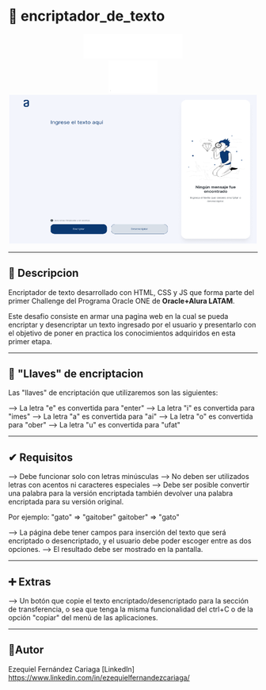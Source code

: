 # 🔐 encriptador_de_texto

<div align="center"><img src="Imagenes/logo-aluralatam-oracle.svg" width="200"/></div>
<div align="center"><img src="Imagenes/rh03-one-v-black-lad2.png" width="100"/></div>

<div align="center"><img src="Imagenes/foto_index.png" width="500" height="300"></div>

---

## 📝 Descripcion
Encriptador de texto desarrollado con HTML, CSS y JS que forma parte del primer Challenge del Programa Oracle ONE de **Oracle+Alura LATAM**.

Este desafio consiste en armar una pagina web en la cual se pueda encriptar y desencriptar un texto ingresado por el usuario y presentarlo con el objetivo de poner en practica los conocimientos adquiridos en esta primer etapa.

---

## 🔑 "Llaves" de encriptacion

Las "llaves" de encriptación que utilizaremos son las siguientes:

--> La letra "e" es convertida para "enter"
--> La letra "i" es convertida para "imes"
--> La letra "a" es convertida para "ai"
--> La letra "o" es convertida para "ober"
--> La letra "u" es convertida para "ufat"

---

## ✔ Requisitos

--> Debe funcionar solo con letras minúsculas
--> No deben ser utilizados letras con acentos ni caracteres especiales
--> Debe ser posible convertir una palabra para la versión encriptada también devolver una palabra encriptada para su versión original.

Por ejemplo:
"gato" => "gaitober"
gaitober" => "gato"

--> La página debe tener campos para inserción del texto que será encriptado o desencriptado, y el usuario debe poder escoger entre as dos opciones.
--> El resultado debe ser mostrado en la pantalla.

---

## ➕ Extras

--> Un botón que copie el texto encriptado/desencriptado para la sección de transferencia, o sea que tenga la misma funcionalidad del ctrl+C o de la opción "copiar" del menú de las aplicaciones.

---

## 🤵Autor
Ezequiel Fernández Cariaga
[LinkedIn] https://www.linkedin.com/in/ezequielfernandezcariaga/
